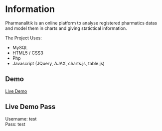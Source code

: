 # Information
Pharmanalitik is an online platform to analyse registered pharmatics datas and model them in charts and giving statictical information.  

The Project Uses:
* MySQL  
* HTML5 / CSS3
* Php  
* Javascript (JQuery, AJAX, charts.js, table.js)  
  
## Demo

[Live Demo ](http://www.pharmanalitik.com/)

## Live Demo Pass

Username: test  
Pass: test
